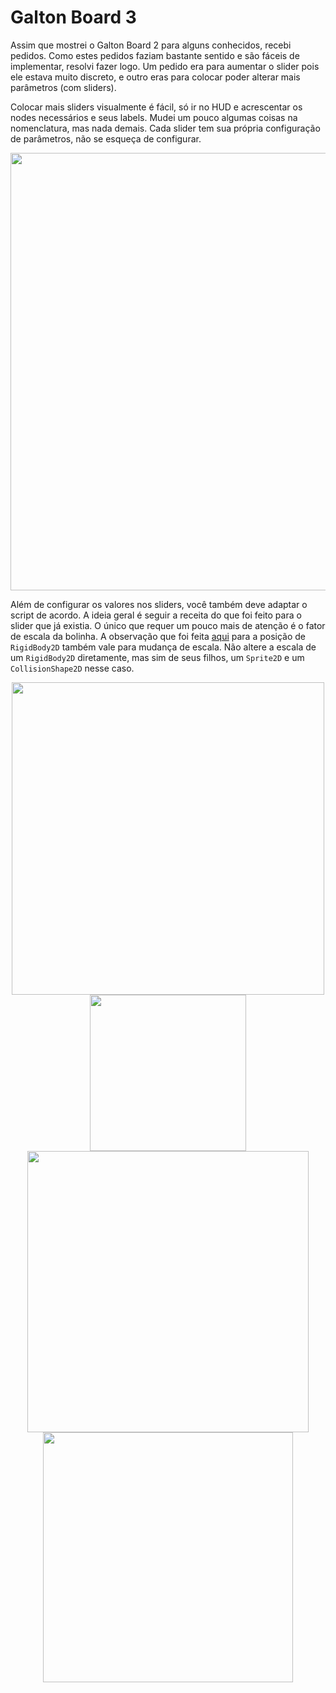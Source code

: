 # Galton Board 3

Assim que mostrei o Galton Board 2 para alguns conhecidos, recebi pedidos. Como estes pedidos faziam bastante sentido e são fáceis de implementar, resolvi fazer logo. Um pedido era para aumentar o slider pois ele estava muito discreto, e outro eras para colocar poder alterar mais parâmetros (com sliders). 

Colocar mais sliders visualmente é fácil, só ir no HUD e acrescentar os nodes necessários e seus labels. Mudei um pouco algumas coisas na nomenclatura, mas nada demais. Cada slider tem sua própria configuração de parâmetros, não se esqueça de configurar.

<p align="center">
  <img src="https://github.com/user-attachments/assets/23bf0370-078e-4a8b-abfe-5179a557d167" width="700">
</p>

Além de configurar os valores nos sliders, você também deve adaptar o script de acordo. A ideia geral é seguir a receita do que foi feito para o slider que já existia. O único que requer um pouco mais de atenção é o fator de escala da bolinha. A observação que foi feita [aqui](https://github.com/felipebottega/Games/tree/gh-pages/Getting%20started/Your%20first%202D%20game/Creating%20the%20enemy/Animation%202#rigidbody2d-vs-characterbody2d-vs-node2d) para a posição de `RigidBody2D` também vale para mudança de escala. Não altere a escala de um `RigidBody2D` diretamente, mas sim de seus filhos, um `Sprite2D` e um `CollisionShape2D` nesse caso.

<p align="center">
  <img src="https://github.com/user-attachments/assets/791fdbf5-8cd2-4ae6-83bc-f583f2813334" width="500">
  <img src="https://github.com/user-attachments/assets/11aaa3b3-63da-4aff-8907-f0b2b7a987ca" width="250">
  <img src="https://github.com/user-attachments/assets/865dcc63-d71d-4e97-8787-817dd0c8dc48" width="450">
  <img src="https://github.com/user-attachments/assets/1e90b2e1-8a39-4f8a-8769-330b01308c97" width="400">
</p>
